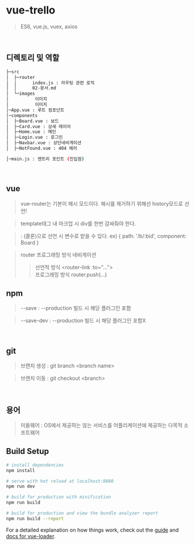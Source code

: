 # vue-trello

> ES6, vue.js, vuex, axios

<br>

## 디렉토리 및 역할

```sh
├─src
│  ├─router
│  │      index.js : 라우팅 관련 로직
│  │      02-문서.md
│  └─images
│          이미지
│          이미지
│─App.vue : 루트 컴포넌트
│─components 
│  ├─Board.vue : 보드
│  ├─Card.vue : 상세 레이어
│  ├─Home.vue : 메인
│  ├─Login.vue : 로그인
│  ├─Navbar.vue : 상단네비게이션
│  ├─NotFound.vue : 404 에러

│─main.js : 엔트리 포인트 (진입점)
```

<br>


## vue
> vue-router는 기본이 해시 모드이다. 해시를 제거하기 위해선 history모드로 선언!  

> template태그 내 마크업 시 div를 한번 감싸줘야 한다.  

> : (콜론)으로 선언 시  변수로 받을 수 있다. ex) { path: '/b/:bid', component: Board }  

> router 프로그래밍 방식 네비게이션   
>> 선언적 방식 &lt;router-link :to="..."&gt;  
>> 프로그래밍 방식 router.push(...)

## npm
> --save : --production 빌드 시 해당 플러그인 포함

> --save-dev : --production 빌드 시 해당 플러그인 포함X

<br>

## git
> 브랜치 생성 : git branch &lt;branch name&gt;

> 브랜치 이동 : git checkout &lt;branch&gt;

<br>

## 용어
> 미들웨어 : OS에서 제공하는 않는 서비스를 어플리케이션에 제공하는 다목적 소프트웨어

## Build Setup

``` bash
# install dependencies
npm install

# serve with hot reload at localhost:8080
npm run dev

# build for production with minification
npm run build

# build for production and view the bundle analyzer report
npm run build --report
```

For a detailed explanation on how things work, check out the [guide](http://vuejs-templates.github.io/webpack/) and [docs for vue-loader](http://vuejs.github.io/vue-loader).
